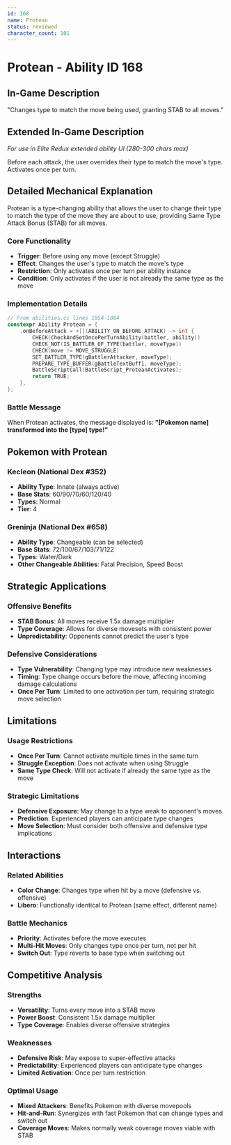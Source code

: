 ```yaml
---
id: 168
name: Protean
status: reviewed
character_count: 101
---
```


# Protean - Ability ID 168

## In-Game Description
"Changes type to match the move being used, granting STAB to all moves."

## Extended In-Game Description
*For use in Elite Redux extended ability UI (280-300 chars max)*

Before each attack, the user overrides their type to match the move's type. 
Activates once per turn.

## Detailed Mechanical Explanation

Protean is a type-changing ability that allows the user to change their type to match the type of the move they are about to use, providing Same Type Attack Bonus (STAB) for all moves.

### Core Functionality
- **Trigger**: Before using any move (except Struggle)
- **Effect**: Changes the user's type to match the move's type
- **Restriction**: Only activates once per turn per ability instance
- **Condition**: Only activates if the user is not already the same type as the move

### Implementation Details
```cpp
// From abilities.cc lines 1854-1864
constexpr Ability Protean = {
    .onBeforeAttack = +[](ABILITY_ON_BEFORE_ATTACK) -> int {
        CHECK(CheckAndSetOncePerTurnAbility(battler, ability))
        CHECK_NOT(IS_BATTLER_OF_TYPE(battler, moveType))
        CHECK(move != MOVE_STRUGGLE)
        SET_BATTLER_TYPE(gBattlerAttacker, moveType);
        PREPARE_TYPE_BUFFER(gBattleTextBuff1, moveType);
        BattleScriptCall(BattleScript_ProteanActivates);
        return TRUE;
    },
};
```

### Battle Message
When Protean activates, the message displayed is:
**"[Pokemon name] transformed into the [type] type!"**

## Pokemon with Protean

### Kecleon (National Dex #352)
- **Ability Type**: Innate (always active)
- **Base Stats**: 60/90/70/60/120/40
- **Types**: Normal
- **Tier**: 4

### Greninja (National Dex #658)
- **Ability Type**: Changeable (can be selected)
- **Base Stats**: 72/100/67/103/71/122
- **Types**: Water/Dark
- **Other Changeable Abilities**: Fatal Precision, Speed Boost

## Strategic Applications

### Offensive Benefits
- **STAB Bonus**: All moves receive 1.5x damage multiplier
- **Type Coverage**: Allows for diverse movesets with consistent power
- **Unpredictability**: Opponents cannot predict the user's type

### Defensive Considerations
- **Type Vulnerability**: Changing type may introduce new weaknesses
- **Timing**: Type change occurs before the move, affecting incoming damage calculations
- **Once Per Turn**: Limited to one activation per turn, requiring strategic move selection

## Limitations

### Usage Restrictions
- **Once Per Turn**: Cannot activate multiple times in the same turn
- **Struggle Exception**: Does not activate when using Struggle
- **Same Type Check**: Will not activate if already the same type as the move

### Strategic Limitations
- **Defensive Exposure**: May change to a type weak to opponent's moves
- **Prediction**: Experienced players can anticipate type changes
- **Move Selection**: Must consider both offensive and defensive type implications

## Interactions

### Related Abilities
- **Color Change**: Changes type when hit by a move (defensive vs. offensive)
- **Libero**: Functionally identical to Protean (same effect, different name)

### Battle Mechanics
- **Priority**: Activates before the move executes
- **Multi-Hit Moves**: Only changes type once per turn, not per hit
- **Switch Out**: Type reverts to base type when switching out

## Competitive Analysis

### Strengths
- **Versatility**: Turns every move into a STAB move
- **Power Boost**: Consistent 1.5x damage multiplier
- **Type Coverage**: Enables diverse offensive strategies

### Weaknesses
- **Defensive Risk**: May expose to super-effective attacks
- **Predictability**: Experienced players can anticipate type changes
- **Limited Activation**: Once per turn restriction

### Optimal Usage
- **Mixed Attackers**: Benefits Pokemon with diverse movepools
- **Hit-and-Run**: Synergizes with fast Pokemon that can change types and switch out
- **Coverage Moves**: Makes normally weak coverage moves viable with STAB